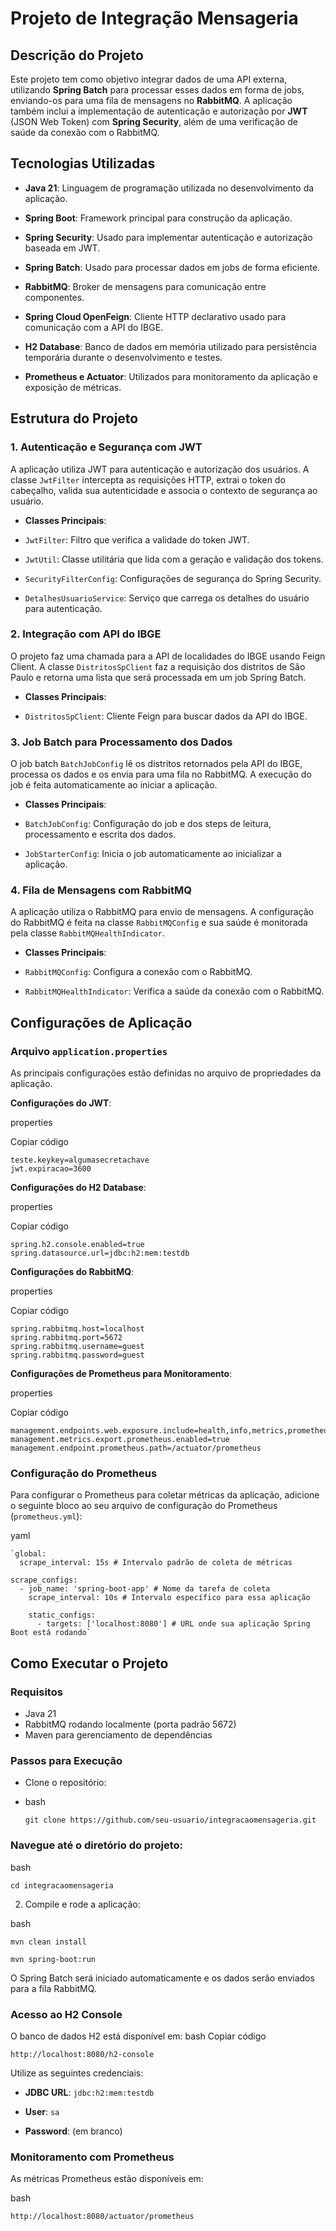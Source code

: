 # **Projeto de Integração Mensageria**

  

## **Descrição do Projeto**

  

Este projeto tem como objetivo integrar dados de uma API externa, utilizando **Spring Batch** para processar esses dados em forma de jobs, enviando-os para uma fila de mensagens no **RabbitMQ**. A aplicação também inclui a implementação de autenticação e autorização por **JWT** (JSON Web Token) com **Spring Security**, além de uma verificação de saúde da conexão com o RabbitMQ.

  

## **Tecnologias Utilizadas**

  

*  **Java 21**: Linguagem de programação utilizada no desenvolvimento da aplicação.

*  **Spring Boot**: Framework principal para construção da aplicação.

*  **Spring Security**: Usado para implementar autenticação e autorização baseada em JWT.

*  **Spring Batch**: Usado para processar dados em jobs de forma eficiente.

*  **RabbitMQ**: Broker de mensagens para comunicação entre componentes.

*  **Spring Cloud OpenFeign**: Cliente HTTP declarativo usado para comunicação com a API do IBGE.

*  **H2 Database**: Banco de dados em memória utilizado para persistência temporária durante o desenvolvimento e testes.

*  **Prometheus e Actuator**: Utilizados para monitoramento da aplicação e exposição de métricas.
  

## **Estrutura do Projeto**

### **1\. Autenticação e Segurança com JWT**

A aplicação utiliza JWT para autenticação e autorização dos usuários. A classe `JwtFilter` intercepta as requisições HTTP, extrai o token do cabeçalho, valida sua autenticidade e associa o contexto de segurança ao usuário.

*  **Classes Principais**:

*  `JwtFilter`: Filtro que verifica a validade do token JWT.

*  `JwtUtil`: Classe utilitária que lida com a geração e validação dos tokens.

*  `SecurityFilterConfig`: Configurações de segurança do Spring Security.

*  `DetalhesUsuarioService`: Serviço que carrega os detalhes do usuário para autenticação.

### **2\. Integração com API do IBGE**

O projeto faz uma chamada para a API de localidades do IBGE usando Feign Client. A classe `DistritosSpClient` faz a requisição dos distritos de São Paulo e retorna uma lista que será processada em um job Spring Batch.

*  **Classes Principais**:

*  `DistritosSpClient`: Cliente Feign para buscar dados da API do IBGE.
  

### **3\. Job Batch para Processamento dos Dados**

O job batch `BatchJobConfig` lê os distritos retornados pela API do IBGE, processa os dados e os envia para uma fila no RabbitMQ. A execução do job é feita automaticamente ao iniciar a aplicação.

  

* **Classes Principais**:

* `BatchJobConfig`: Configuração do job e dos steps de leitura, processamento e escrita dos dados.
* `JobStarterConfig`: Inicia o job automaticamente ao inicializar a aplicação.


### **4\. Fila de Mensagens com RabbitMQ**

A aplicação utiliza o RabbitMQ para envio de mensagens. A configuração do RabbitMQ é feita na classe `RabbitMQConfig` e sua saúde é monitorada pela classe `RabbitMQHealthIndicator`.

* **Classes Principais**:

* `RabbitMQConfig`: Configura a conexão com o RabbitMQ.
* `RabbitMQHealthIndicator`: Verifica a saúde da conexão com o RabbitMQ.

  
## **Configurações de Aplicação**

### **Arquivo `application.properties`**

  

As principais configurações estão definidas no arquivo de propriedades da aplicação.

  

**Configurações do JWT**:

properties

Copiar código

    teste.keykey=algumasecretachave
    jwt.expiracao=3600

**Configurações do H2 Database**:

properties

Copiar código

    spring.h2.console.enabled=true
    spring.datasource.url=jdbc:h2:mem:testdb

**Configurações do RabbitMQ**:

properties

Copiar código

    spring.rabbitmq.host=localhost
    spring.rabbitmq.port=5672
    spring.rabbitmq.username=guest
    spring.rabbitmq.password=guest


**Configurações de Prometheus para Monitoramento**:

properties

Copiar código

    management.endpoints.web.exposure.include=health,info,metrics,prometheus
    management.metrics.export.prometheus.enabled=true
    management.endpoint.prometheus.path=/actuator/prometheus


### Configuração do Prometheus

Para configurar o Prometheus para coletar métricas da aplicação, adicione o seguinte bloco ao seu arquivo de configuração do Prometheus (`prometheus.yml`):

yaml

    `global:
      scrape_interval: 15s # Intervalo padrão de coleta de métricas
    
    scrape_configs:
      - job_name: 'spring-boot-app' # Nome da tarefa de coleta
        scrape_interval: 10s # Intervalo específico para essa aplicação
    
        static_configs:
          - targets: ['localhost:8080'] # URL onde sua aplicação Spring Boot está rodando`

## **Como Executar o Projeto**


### **Requisitos**
* Java 21
* RabbitMQ rodando localmente (porta padrão 5672\)
* Maven para gerenciamento de dependências

  
### **Passos para Execução**
* Clone o repositório:
* bash

    ```git clone https://github.com/seu-usuario/integracaomensageria.git```

  

### Navegue até o diretório do projeto:

bash

    cd integracaomensageria

2. Compile e rode a aplicação:

bash

    mvn clean install

    mvn spring-boot:run

O Spring Batch será iniciado automaticamente e os dados serão enviados para a fila RabbitMQ.

### **Acesso ao H2 Console**

O banco de dados H2 está disponível em:
bash
Copiar código

    http://localhost:8080/h2-console

Utilize as seguintes credenciais:

* **JDBC URL**: `jdbc:h2:mem:testdb`

* **User**: `sa`

* **Password**: (em branco)


### **Monitoramento com Prometheus**

As métricas Prometheus estão disponíveis em:

bash

    http://localhost:8080/actuator/prometheus

